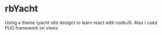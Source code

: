 # rbYacht
Using a theme (yacht site design) to learn react with nodeJS.
Also I used PUG framework on views

